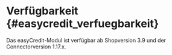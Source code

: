 # Verfügbarkeit {#easycredit_verfuegbarkeit}

Das easyCredit-Modul ist verfügbar ab Shopversion 3.9 und der Connectorversion 1.17.x.



